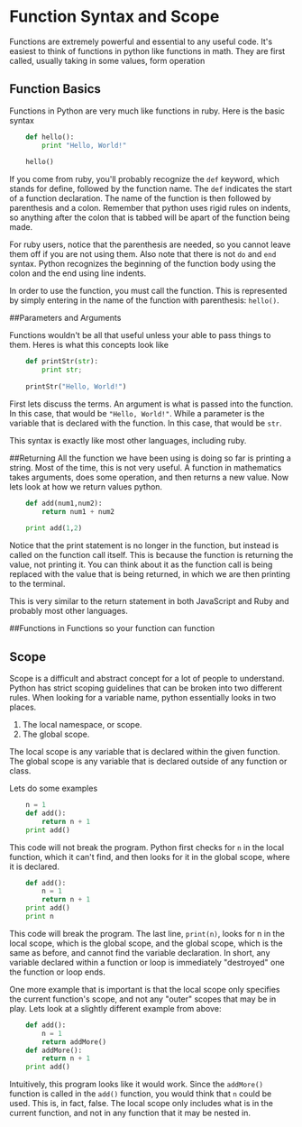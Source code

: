 # Function Syntax and Scope

Functions are extremely powerful and essential to any useful code. It's easiest to think of functions in python like functions in math. They are first called, usually taking in some values, form operation 

## Function Basics

Functions in Python are very much like functions in ruby. Here is the basic syntax

``` python
	def hello():
		print "Hello, World!"
	
	hello()
```

If you come from ruby, you'll probably recognize the `def` keyword, which stands for define, followed by the function name. The `def` indicates the start of a function declaration. The name of the function is then followed by parenthesis and a colon. Remember that python uses rigid rules on indents, so anything after the colon that is tabbed will be apart of the function being made. 

For ruby users, notice that the parenthesis are needed, so you cannot leave them off if you are not using them. Also note that there is not `do` and `end` syntax.  Python recognizes the beginning of the function body using the colon and the end using line indents.

In order to use the function, you must call the function. This is represented by simply entering in the name of the function with parenthesis: `hello()`.

##Parameters and Arguments

Functions wouldn't be all that useful unless your able to pass things to them. Heres is what this concepts look like

``` python
	def printStr(str):
		print str;
	
	printStr("Hello, World!")
```
First lets discuss the terms. An argument is what is passed into the function. In this case, that would be `"Hello, World!"`. While a parameter is the variable that is declared with the function. In this case, that would be `str`. 

This syntax is exactly like most other languages, including ruby.

##Returning 
All the function we have been using is doing so far is printing a string. Most of the time, this is not very useful. A function in mathematics takes arguments, does some operation, and then returns a new value. Now lets look at how we return values python.

``` python
	def add(num1,num2):
		return num1 + num2
	
	print add(1,2)
```
Notice that the print statement is no longer in the function, but instead is called on the function call itself. This is because the function is returning the value, not printing it. You can think about it as the function call is being replaced with the value that is being returned, in which we are then printing to the terminal.

This is very similar to the return statement in both JavaScript and Ruby and probably most other languages.

##Functions in Functions so your function can function


## Scope

Scope is a difficult and abstract concept for a lot of people to understand. Python has strict scoping  guidelines that can be broken into two different rules. When looking for a variable name, python essentially looks in two places.

1. The local namespace, or scope.
2. The global scope.

The local scope is any variable that is declared within the given function. The global scope is any variable that is declared outside of any function or class.

Lets do some examples

``` python
	n = 1
	def add():
		return n + 1
	print add()
```
This code will not break the program. Python first checks for `n` in the local function, which it can't find, and then looks for it in the global scope, where it is declared.
``` python
	def add():
		n = 1
		return n + 1
	print add()
	print n
```
This code will break the program. The last line, `print(n)`, looks for n in the local scope, which is the global scope, and the global scope, which is the same as before, and cannot find the variable declaration. In short, any variable declared within a function or loop is immediately "destroyed" one the function or loop ends. 

One more example that is important is that the local scope only specifies the current function's scope, and not any "outer" scopes that may be in play. Lets look at a slightly different example from above:
``` python
	def add():
		n = 1
		return addMore()
	def addMore():
		return n + 1
	print add()
```
Intuitively, this program looks like it would work. Since the `addMore()` function is called in the `add()` function, you would think that `n` could be used. This is, in fact, false. The local scope only includes what is in the current function, and not in any function that it may be nested in.





